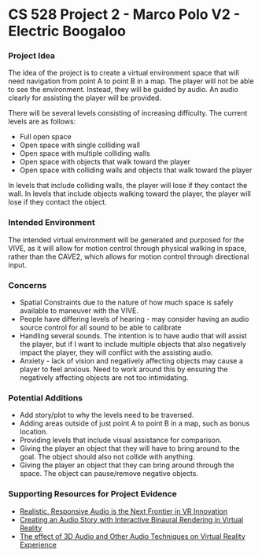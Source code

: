 # CS 528 Project 2 - Marco Polo V2 - Electric Boogaloo

### Project Idea

The idea of the project is to create a virtual environment space that will need navigation from point A to point B in a map. The player will not be able to see the environment. Instead, they will be guided by audio. An audio clearly for assisting the player will be provided.

There will be several levels consisting of increasing difficulty. The current levels are as follows:
- Full open space
- Open space with single colliding wall
- Open space with multiple colliding walls
- Open space with objects that walk toward the player
- Open space with colliding walls and objects that walk toward the player

In levels that include colliding walls, the player will lose if they contact the wall. In levels that include objects walking toward the player, the player will lose if they contact the object. 

### Intended Environment

The intended virtual environment will be generated and purposed for the VIVE, as it will allow for motion control through physical walking in space, rather than the CAVE2, which allows for motion control through directional input.

### Concerns
- Spatial Constraints due to the nature of how much space is safely available to maneuver with the VIVE.
- People have differing levels of hearing - may consider having an audio source control for all sound to be able to calibrate
- Handling several sounds. The intention is to have audio that will assist the player, but if I want to include multiple objects that also negatively impact the player, they will conflict with the assisting audio.
- Anxiety - lack of vision and negatively affecting objects may cause a player to feel anxious. Need to work around this by ensuring the negatively affecting objects are not too intimidating.

### Potential Additions
- Add story/plot to why the levels need to be traversed.
- Adding areas outside of just point A to point B in a map, such as bonus location.
- Providing levels that include visual assistance for comparison.
- Giving the player an object that they will have to bring around to the goal. The object should also not collide with anything.
- Giving the player an object that they can bring around through the space. The object can pause/remove negative objects.

### Supporting Resources for Project Evidence
- [Realistic, Responsive Audio is the Next Frontier in VR Innovation](https://www.cbinsights.com/research/vr-audio-tech/)
- [Creating an Audio Story with Interactive Binaural Rendering in Virtual Reality](https://www.hindawi.com/journals/wcmc/2019/1463204/)
- [The effect of 3D Audio and Other Audio Techniques on Virtual Reality Experience](https://www.researchgate.net/publication/291516579_The_Effect_Of_3D_Audio_And_Other_Audio_Techniques_On_Virtual_Reality_Experience)



